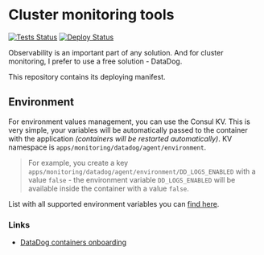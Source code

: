 # Cluster monitoring tools

[![Tests Status][badge_tests]][link_actions]
[![Deploy Status][badge_deploy]][link_deploy]

Observability is an important part of any solution. And for cluster monitoring, I prefer to use a free solution - DataDog.

This repository contains its deploying manifest.

## Environment

For environment values management, you can use the Consul KV. This is very simple, your variables will be automatically passed to the container with the application _(containers will be restarted automatically)_. KV namespace is `apps/monitoring/datadog/agent/environment`.

> For example, you create a key `apps/monitoring/datadog/agent/environment/DD_LOGS_ENABLED` with a value `false` - the environment variable `DD_LOGS_ENABLED` will be available inside the container with a value `false`.

List with all supported environment variables you can [find here](../.env.example).

### Links

- [DataDog containers onboarding](https://app.datadoghq.com/logs/onboarding/container)

[badge_tests]:https://img.shields.io/github/workflow/status/iddqd-uk/monitoring/tests/main?logo=github&logoColor=white&label=tests
[badge_deploy]:https://img.shields.io/github/workflow/status/iddqd-uk/monitoring/deploy/main?logo=github&logoColor=white&label=deploy

[link_actions]:https://github.com/iddqd-uk/monitoring/actions
[link_deploy]:https://github.com/iddqd-uk/monitoring/actions/workflows/deploy.yml
